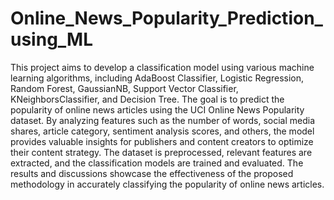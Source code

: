 # Online_News_Popularity_Prediction_using_ML
This project aims to develop a classification model using various machine learning algorithms, including AdaBoost Classifier, Logistic Regression, Random Forest, GaussianNB, Support Vector Classifier, KNeighborsClassifier, and Decision Tree. The goal is to predict the popularity of online news articles using the UCI Online News Popularity dataset. 
By analyzing features such as the number of words, social media shares, article category, sentiment analysis scores, and others, the model provides valuable insights for publishers and content creators to optimize their content strategy. 
The dataset is preprocessed, relevant features are extracted, and the classification models are trained and evaluated. The results and discussions showcase the effectiveness of the proposed methodology in accurately classifying the popularity of online news articles.
